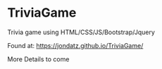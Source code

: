 # TriviaGame
Trivia game using HTML/CSS/JS/Bootstrap/Jquery

Found at: https://jondatz.github.io/TriviaGame/

More Details to come 
